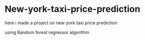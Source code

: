 # New-york-taxi-price-prediction

here i  made a project on new york  taxi price prediction 

using Random forest regressor algorithm
